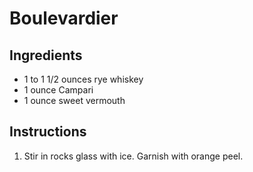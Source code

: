 # Boulevardier

## Ingredients

- 1 to 1 1/2 ounces rye whiskey
- 1 ounce Campari
- 1 ounce sweet vermouth

## Instructions

1. Stir in rocks glass with ice. Garnish with orange peel.
